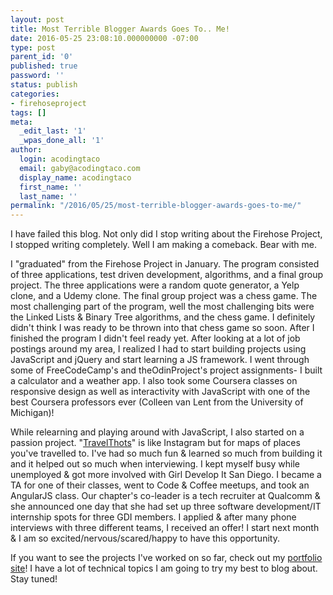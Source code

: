 ```yaml
---
layout: post
title: Most Terrible Blogger Awards Goes To.. Me!
date: 2016-05-25 23:08:10.000000000 -07:00
type: post
parent_id: '0'
published: true
password: ''
status: publish
categories:
- firehoseproject
tags: []
meta:
  _edit_last: '1'
  _wpas_done_all: '1'
author:
  login: acodingtaco
  email: gaby@acodingtaco.com
  display_name: acodingtaco
  first_name: ''
  last_name: ''
permalink: "/2016/05/25/most-terrible-blogger-awards-goes-to-me/"
---
```

I have failed this blog. Not only did I stop writing about the Firehose Project, I stopped writing completely. Well I am making a comeback. Bear with me.

I "graduated" from the Firehose Project in January. The program consisted of three applications, test driven development, algorithms, and a final group project. The three applications were a random quote generator, a Yelp clone, and a Udemy clone. The final group project was a chess game. The most challenging part of the program, well the most challenging bits were the Linked Lists & Binary Tree algorithms, and the chess game. I definitely didn't think I was ready to be thrown into that chess game so soon. After I finished the program I didn't feel ready yet. After looking at a lot of job postings around my area, I realized I had to start building projects using JavaScript and jQuery and start learning a JS framework. I went through some of FreeCodeCamp's and theOdinProject's project assignments- I built a calculator and a weather app. I also took some Coursera classes on responsive design as well as interactivity with JavaScript with one of the best Coursera professors ever (Colleen van Lent from the University of Michigan)!

While relearning and playing around with JavaScript, I also started on a passion project. "[TravelThots](http://travelthots.herokuapp.com/)" is like Instagram but for maps of places you've travelled to. I've had so much fun & learned so much from building it and it helped out so much when interviewing. I kept myself busy while unemployed & got more involved with Girl Develop It San Diego. I became a TA for one of their classes, went to Code & Coffee meetups, and took an AngularJS class. Our chapter's co-leader is a tech recruiter at Qualcomm & she announced one day that she had set up three software development/IT internship spots for three GDI members. I applied & after many phone interviews with three different teams, I received an offer! I start next month & I am so excited/nervous/scared/happy to have this opportunity.

If you want to see the projects I've worked on so far, check out my [portfolio site](http://gabycastaneda.com/)! I have a lot of technical topics I am going to try my best to blog about. Stay tuned!

&nbsp;


